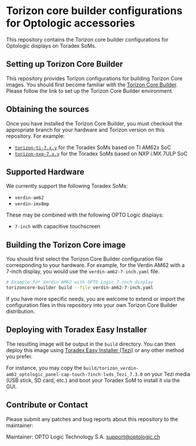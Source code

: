 # Torizon core builder configurations for Optologic accessories

This repository contains the Torizon core builder configurations for Optologic
displays on Toradex SoMs.

## Setting up Torizon Core Builder

This repository provides Torizon configurations for building Torizon Core
images. You should first become familiar with the [Torizon Core
Builder](https://developer.toradex.com/torizon/os-customization/torizoncore-builder-tool-customizing-torizoncore-images).
Please follow the link to set up the Torizon Core Builder environment.

## Obtaining the sources

Once you have installed the Torizon Core Builder, you must checkout the
appropriate branch for your hardware and Torizon version on this repository.
For example:
 - [`torizon-ti-7.x.y`](https://github.com/optologic/torizon-optologic/tree/torizon-ti-7.x.y) for the Toradex SoMs based on TI AM62x SoC
 - [`torizon-nxp-7.x.y`](https://github.com/optologic/torizon-optologic/tree/torizon-nxp-7.x.y) for the Toradex SoMs based on NXP i.MX 7ULP SoC

## Supported Hardware

We currently support the following Toradex SoMs:
 - `verdin-am62`
 - `verdin-imx8mp`

These may be combined with the following OPTO Logic displays:
 - `7-inch` with capacitive touchscreen

## Building the Torizon Core image

You should first select the Torizon Core Builder configuration file
corresponding to your hardware. For example, for the Verdin AM62 with a
7-inch display, you would use the `verdin-am62-7-inch.yaml` file.

```bash
# Example for Verdin AM62 with OPTO Logic 7-inch display
torizoncore-builder build --file verdin-am62-7-inch.yaml
```

If you have more specific needs, you are welcome to extend or import the
configuration files in this repository into your own Torizon Core Builder
distribution.

## Deploying with Toradex Easy Installer

The resulting image will be output in the `build` directory. You can then deploy
this image using [Toradex Easy Installer
(Tezi)](https://developer.toradex.com/software/toradex-easy-installer) or any
other method you prefer.

For instance, you may copy the
`build/torizon_verdin-am62_optologic_panel-cap-touch-7inch-lvds_Tezi_7.3.0` on
your Tezi media (USB stick, SD card, etc.) and boot your Toradex SoM to install
it via the GUI.

## Contribute or Contact

Please submit any patches and bug reports about this repository to the maintainer:

Maintainer: OPTO Logic Technology S.A. <support@optologic.ch>
